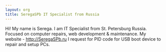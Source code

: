 ```yaml
---
layout: org
title: SeregaSPb IT Specialist from Russia
---
```

Hi! My name is Serega. I am IT Specialist from St. Petersburg Russia. Focused on сomputer repairs, web development & maintenance. My website - http://SeregaSPb.ru I request for PID code for USB boot device to repair and setup PCs.
